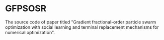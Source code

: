 # GFPSOSR

The source code of paper titled "Gradient fractional-order particle swarm optimization with social learning and terminal replacement mechanisms for numerical optimization".
